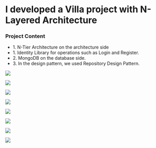 <h1>I developed a Villa project with N-Layered Architecture</h1>

<h3>Project Content</h3>
<ul>
   <li>1. N-Tier Architecture on the architecture side</li>
   <li>1. Identity Library for operations such as Login and Register.</li>
   <li>2. MongoDB on the database side.</li>
   <li>3. In the design pattern, we used Repository Design Pattern.</li>
 </ul> 

![](Villa-Project-master\Villa-Project-master\img\1.jpg)


![](Villa-Project-master\Villa-Project-master\img\2.jpg)


![](Villa-Project-master\Villa-Project-master\img\3.jpg)


![](Villa-Project-master\Villa-Project-master\img\4.jpg)


![](Villa-Project-master\Villa-Project-master\img\5.jpg)


![](Villa-Project-master\Villa-Project-master\img\6.jpg)

![](Villa-Project-master\Villa-Project-master\img\7.jpg)


![](Villa-Project-master\Villa-Project-master\img\8.jpg)
